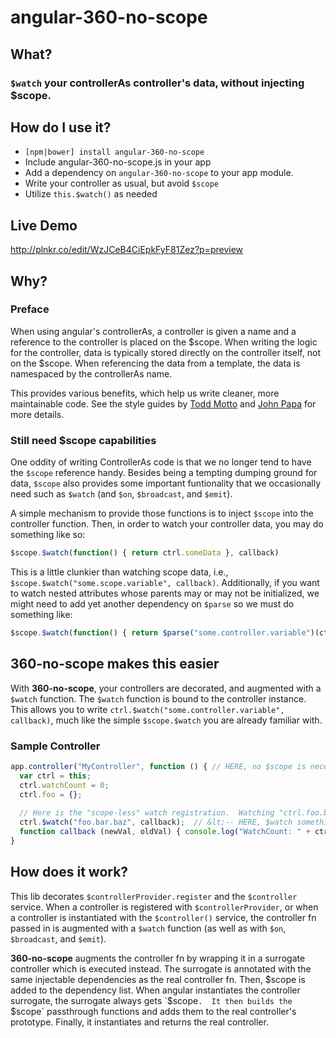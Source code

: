 # angular-360-no-scope

## What?
### `$watch` your controllerAs controller's data, without injecting $scope.

## How do I use it?

- `[npm|bower] install angular-360-no-scope`
- Include angular-360-no-scope.js in your app
- Add a dependency on `angular-360-no-scope` to your app module.
- Write your controller as usual, but avoid `$scope`
- Utilize `this.$watch()` as needed
 
## Live Demo

http://plnkr.co/edit/WzJCeB4CiEpkFyF81Zez?p=preview

## Why?

### Preface
When using angular's controllerAs, a controller is given a name and a reference to the controller is placed on the $scope.  When writing the logic for the controller, data is typically stored directly on the controller itself, not on the $scope.  When referencing the data from a template, the data is namespaced by the controllerAs name.  

This provides various benefits, which help us write cleaner, more maintainable code.  See the style guides by [Todd Motto](https://github.com/toddmotto/angularjs-styleguide#controllers) and [John Papa](https://github.com/johnpapa/angularjs-styleguide#controllers) for more details.

### Still need $scope capabilities
One oddity of writing ControllerAs code is that we no longer tend to have the `$scope` reference handy.  Besides being a tempting dumping ground for data, `$scope` also provides some important funtionality that we occasionally need such as `$watch` (and `$on`, `$broadcast`, and `$emit`).  

A simple mechanism to provide those functions is to inject `$scope` into the controller function.  Then, in order to watch your controller data, you may do something like so: 
```javascript
$scope.$watch(function() { return ctrl.someData }, callback)
```
This is a little clunkier than watching scope data, i.e., `$scope.$watch("some.scope.variable", callback)`.  Additionally, if you want to watch nested attributes whose parents may or may not be initialized, we might need to add yet another dependency on `$parse` so we must do something like:
```javascript
$scope.$watch(function() { return $parse("some.controller.variable")(ctrl); }, callback);
```

## 360-no-scope makes this easier

With **360-no-scope**, your controllers are decorated, and augmented with a `$watch` function.  The `$watch` function is bound to the controller instance.  This allows you to write `ctrl.$watch("some.controller.variable", callback)`, much like the simple `$scope.$watch` you are already familiar with.

### Sample Controller

```javascript
app.controller("MyController", function () { // HERE, no $scope is necessary
  var ctrl = this;
  ctrl.watchCount = 0;
  ctrl.foo = {};
  
  // Here is the "scope-less" watch registration.  Watching "ctrl.foo.bar.baz"
  ctrl.$watch("foo.bar.baz", callback);  // &lt;-- HERE, $watch something on the controller
  function callback (newVal, oldVal) { console.log("WatchCount: " + ctrl.watchCount++, newVal, oldVal); }
}
```

## How does it work?

This lib decorates `$controllerProvider.register` and the `$controller` service.  When a controller is registered with `$controllerProvider`, or when a controller is instantiated with the `$controller()` service, the controller fn passed in is augmented with a `$watch` function (as well as with `$on`, `$broadcast`, and `$emit`).

**360-no-scope** augments the controller fn by wrapping it in a surrogate controller which is executed instead.  The surrogate is annotated with the same injectable dependencies as the real controller fn.  Then, $scope is added to the dependency list.  When angular instantiates the controller surrogate, the surrogate always gets `$scope`.  It then builds the `$scope` passthrough functions and adds them to the real controller's prototype.  Finally, it instantiates and returns the real controller.



